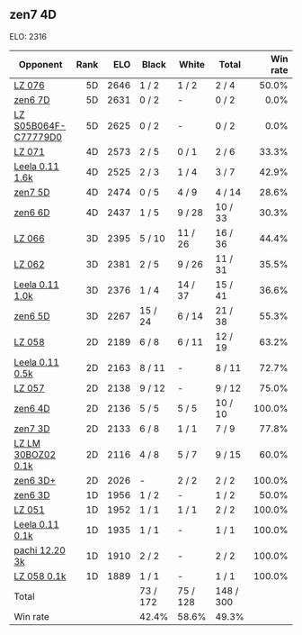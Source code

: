 ## zen7 4D ##

ELO: 2316

Opponent | Rank | ELO | Black | White | Total | Win rate
---------|-----:|----:|-------|-------|-------|-------:
[LZ 076](LZ%20076.md) | 5D | 2646 | 1 / 2 | 1 / 2 | 2 / 4 | 50.0%
[zen6 7D](zen6%207D.md) | 5D | 2631 | 0 / 2 | - | 0 / 2 | 0.0%
[LZ S05B064F-C77779D0](LZ%20S05B064F-C77779D0.md) | 5D | 2625 | 0 / 2 | - | 0 / 2 | 0.0%
[LZ 071](LZ%20071.md) | 4D | 2573 | 2 / 5 | 0 / 1 | 2 / 6 | 33.3%
[Leela 0.11 1.6k](Leela%200.11%201.6k.md) | 4D | 2525 | 2 / 3 | 1 / 4 | 3 / 7 | 42.9%
[zen7 5D](zen7%205D.md) | 4D | 2474 | 0 / 5 | 4 / 9 | 4 / 14 | 28.6%
[zen6 6D](zen6%206D.md) | 4D | 2437 | 1 / 5 | 9 / 28 | 10 / 33 | 30.3%
[LZ 066](LZ%20066.md) | 3D | 2395 | 5 / 10 | 11 / 26 | 16 / 36 | 44.4%
[LZ 062](LZ%20062.md) | 3D | 2381 | 2 / 5 | 9 / 26 | 11 / 31 | 35.5%
[Leela 0.11 1.0k](Leela%200.11%201.0k.md) | 3D | 2376 | 1 / 4 | 14 / 37 | 15 / 41 | 36.6%
[zen6 5D](zen6%205D.md) | 3D | 2267 | 15 / 24 | 6 / 14 | 21 / 38 | 55.3%
[LZ 058](LZ%20058.md) | 2D | 2189 | 6 / 8 | 6 / 11 | 12 / 19 | 63.2%
[Leela 0.11 0.5k](Leela%200.11%200.5k.md) | 2D | 2163 | 8 / 11 | - | 8 / 11 | 72.7%
[LZ 057](LZ%20057.md) | 2D | 2138 | 9 / 12 | - | 9 / 12 | 75.0%
[zen6 4D](zen6%204D.md) | 2D | 2136 | 5 / 5 | 5 / 5 | 10 / 10 | 100.0%
[zen7 3D](zen7%203D.md) | 2D | 2133 | 6 / 8 | 1 / 1 | 7 / 9 | 77.8%
[LZ LM 30BOZ02 0.1k](LZ%20LM%2030BOZ02%200.1k.md) | 2D | 2116 | 4 / 8 | 5 / 7 | 9 / 15 | 60.0%
[zen6 3D+](zen6%203D+.md) | 2D | 2026 | - | 2 / 2 | 2 / 2 | 100.0%
[zen6 3D](zen6%203D.md) | 1D | 1956 | 1 / 2 | - | 1 / 2 | 50.0%
[LZ 051](LZ%20051.md) | 1D | 1952 | 1 / 1 | 1 / 1 | 2 / 2 | 100.0%
[Leela 0.11 0.1k](Leela%200.11%200.1k.md) | 1D | 1935 | 1 / 1 | - | 1 / 1 | 100.0%
[pachi 12.20 3k](pachi%2012.20%203k.md) | 1D | 1910 | 2 / 2 | - | 2 / 2 | 100.0%
[LZ 058 0.1k](LZ%20058%200.1k.md) | 1D | 1889 | 1 / 1 | - | 1 / 1 | 100.0%
Total | | | 73 / 172 | 75 / 128 | 148 / 300 | 
Win rate| | | 42.4% | 58.6% | 49.3% | 
